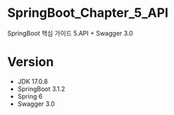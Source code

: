 # SpringBoot_Chapter_5_API
SpringBoot 핵심 가이드 5.API + Swagger 3.0

# Version
- JDK 17.0.8
- SpringBoot 3.1.2
- Spring 6
- Swagger 3.0
